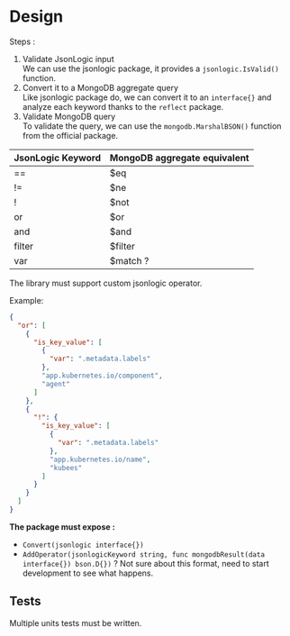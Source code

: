 # Design

Steps :
1. Validate JsonLogic input  
   We can use the jsonlogic package, it provides a `jsonlogic.IsValid()` function.
2. Convert it to a MongoDB aggregate query  
   Like jsonlogic package do, we can convert it to an `interface{}` and analyze each keyword thanks to the `reflect` package.
3. Validate MongoDB query  
   To validate the query, we can use the `mongodb.MarshalBSON()` function from the official package.

| JsonLogic Keyword | MongoDB aggregate equivalent |
| ----------------- | ---------------------------- |
| ==                | $eq                          |
| !=                | $ne                          |
| !                 | $not                         |
| or                | $or                          |
| and               | $and                         |
| filter            | $filter                      |
| var               | $match ?                     |

The library must support custom jsonlogic operator.

Example: 
```json
{
  "or": [
    {
      "is_key_value": [
        {
          "var": ".metadata.labels"
        },
        "app.kubernetes.io/component",
        "agent"
      ]
    },
    {
      "!": {
        "is_key_value": [
          {
            "var": ".metadata.labels"
          },
          "app.kubernetes.io/name",
          "kubees"
        ]
      }
    }
  ]
}
```

**The package must expose :**
- `Convert(jsonlogic interface{})`
- `AddOperator(jsonlogicKeyword string, func mongodbResult(data interface{}) bson.D{})` ? Not sure about this format, need to start development to see what happens.

## Tests

Multiple units tests must be written.